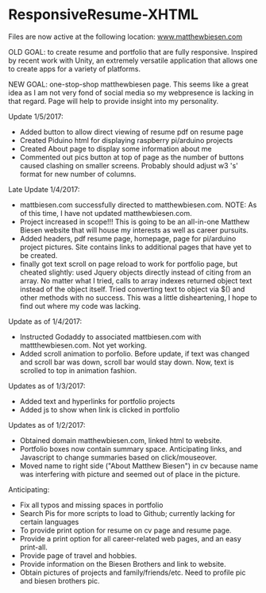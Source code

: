# ResponsiveResume-XHTML

Files are now active at the following location: www.matthewbiesen.com

OLD GOAL: to create resume and portfolio that are fully responsive.  Inspired by recent work with Unity, an extremely versatile application that allows one to create apps for a variety of platforms.

NEW GOAL: one-stop-shop matthewbiesen page.  This seems like a great idea as I am not very fond of social media so my webpresence is lacking in that regard.  Page will help to provide insight into my personality.

Update 1/5/2017:
* Added button to allow direct viewing of resume pdf on resume page
* Created Piduino html for displaying raspberry pi/arduino projects
* Created About page to display some information about me
* Commented out pics button at top of page as the number of buttons caused clashing on smaller screens.  Probably should adjust w3 's' format for new number of columns.


Late Update 1/4/2017:
* mattbiesen.com successfully directed to matthewbiesen.com. NOTE: As of this time, I have not updated matthewbiesen.com.
* Project increased in scope!!! This is going to be an all-in-one Matthew Biesen website that will house my interests as well as career pursuits.
* Added headers, pdf resume page, homepage, page for pi/arduino project pictures.  Site contains links to additional pages that have yet to be created.
* finally got text scroll on page reload to work for portfolio page, but cheated slightly: used Jquery objects directly instead of citing from an array.  No matter what I tried, calls to array indexes returned object text instead of the object itself.  Tried converting text to object via $() and other methods with no success.  This was a little disheartening, I hope to find out where my code was lacking.

Update as of 1/4/2017:
* Instructed Godaddy to associated mattbiesen.com with mattthewbiesen.com.  Not yet working.
* Added scroll animation to porfolio.  Before update, if text was changed and scroll bar was down, scroll bar would stay down.  Now, text is scrolled to top in animation fashion.

Updates as of 1/3/2017:
* Added text and hyperlinks for portfolio projects
* Added js to show when link is clicked in portfolio

Updates as of 1/2/2017:
* Obtained domain matthewbiesen.com, linked html to website.
* Portfolio boxes now contain summary space.  Anticipating links, and Javascript to change summaries based on click/mouseover.
* Moved name to right side ("About Matthew Biesen") in cv because name was interfering with picture and seemed out of place in the picture. 


Anticipating:
*  Fix all typos and missing spaces in portfolio
*  Search Pis for more scripts to load to Github; currently lacking for certain languages
*  To provide print option for resume on cv page and resume page.
*  Provide a print option for all career-related web pages, and an easy print-all.
*  Provide page of travel and hobbies.
*  Provide information on the Biesen Brothers and link to website.
*  Obtain pictures of projects and family/friends/etc.  Need to profile pic and biesen brothers pic.
